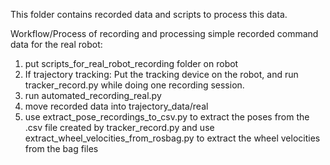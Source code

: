 This folder contains recorded data and scripts to process this data.


Workflow/Process of recording and processing simple recorded command data for the real robot:
1. put scripts_for_real_robot_recording folder on robot
2. If trajectory tracking: Put the tracking device on the robot, and run tracker_record.py while doing one recording session.
3. run automated_recording_real.py
4. move recorded data into trajectory_data/real
5. use extract_pose_recordings_to_csv.py to extract the poses from the .csv file created by tracker_record.py and  use extract_wheel_velocities_from_rosbag.py to extract the wheel velocities from the bag files



